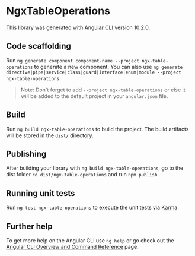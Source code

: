 # NgxTableOperations

This library was generated with [Angular CLI](https://github.com/angular/angular-cli) version 10.2.0.

## Code scaffolding

Run `ng generate component component-name --project ngx-table-operations` to generate a new component. You can also use `ng generate directive|pipe|service|class|guard|interface|enum|module --project ngx-table-operations`.
> Note: Don't forget to add `--project ngx-table-operations` or else it will be added to the default project in your `angular.json` file. 

## Build

Run `ng build ngx-table-operations` to build the project. The build artifacts will be stored in the `dist/` directory.

## Publishing

After building your library with `ng build ngx-table-operations`, go to the dist folder `cd dist/ngx-table-operations` and run `npm publish`.

## Running unit tests

Run `ng test ngx-table-operations` to execute the unit tests via [Karma](https://karma-runner.github.io).

## Further help

To get more help on the Angular CLI use `ng help` or go check out the [Angular CLI Overview and Command Reference](https://angular.io/cli) page.
